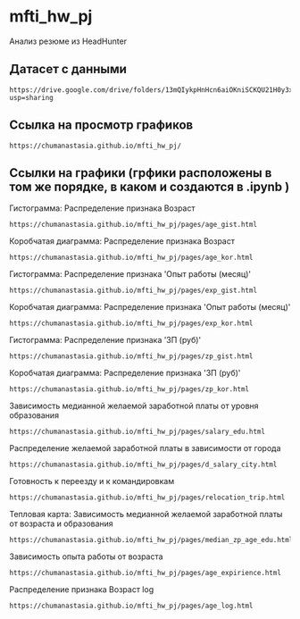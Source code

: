 # mfti_hw_pj
Анализ резюме из HeadHunter

## Датасет с данными
```commandline
https://drive.google.com/drive/folders/13mQIykpHnHcn6aiOKniSCKQU21H0y3xI?usp=sharing
```

## Ссылка на просмотр графиков 
```commandline
https://chumanastasia.github.io/mfti_hw_pj/
```
## Ссылки на графики (грфики расположены в том же порядке, в каком и создаются в .ipynb )
Гистограмма: Распределение признака Возраст
```commandline
https://chumanastasia.github.io/mfti_hw_pj/pages/age_gist.html
```
Коробчатая диаграмма: Распределение признака Возраст
```commandline
https://chumanastasia.github.io/mfti_hw_pj/pages/age_kor.html
```
Гистограмма: Распределение признака 'Опыт работы (месяц)'
```commandline
https://chumanastasia.github.io/mfti_hw_pj/pages/exp_gist.html
```
Коробчатая диаграмма: Распределение признака 'Опыт работы (месяц)'
```commandline
https://chumanastasia.github.io/mfti_hw_pj/pages/exp_kor.html
```
Гистограмма: Распределение признака 'ЗП (руб)'
```commandline
https://chumanastasia.github.io/mfti_hw_pj/pages/zp_gist.html
```
Коробчатая диаграмма: Распределение признака 'ЗП (руб)'
```commandline
https://chumanastasia.github.io/mfti_hw_pj/pages/zp_kor.html
```
Зависимость медианной желаемой заработной платы от уровня образования
```commandline
https://chumanastasia.github.io/mfti_hw_pj/pages/salary_edu.html
```
Распределение желаемой заработной платы в зависимости от города
```commandline
https://chumanastasia.github.io/mfti_hw_pj/pages/d_salary_city.html
```
Готовность к переезду и к командировкам
```commandline
https://chumanastasia.github.io/mfti_hw_pj/pages/relocation_trip.html
```
Тепловая карта: Зависимость медианной желаемой заработной платы от возраста и образования
```commandline
https://chumanastasia.github.io/mfti_hw_pj/pages/median_zp_age_edu.html
```
Зависимость опыта работы от возраста
```commandline
https://chumanastasia.github.io/mfti_hw_pj/pages/age_expirience.html
```
Распределение признака Возраст log
```commandline
https://chumanastasia.github.io/mfti_hw_pj/pages/age_log.html
```


